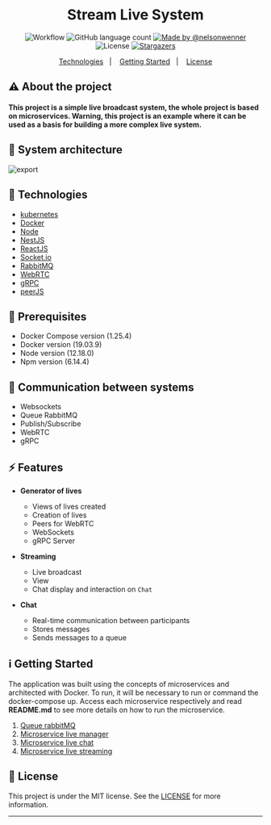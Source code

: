 <h1 align="center">
    Stream Live System
</h1>

<p align="center">

  <img alt="Workflow" src="https://github.com/nelsonwenner/stream-live-system/workflows/CI/badge.svg">
  
  <img alt="GitHub language count" src="https://img.shields.io/github/languages/count/nelsonwenner/stream-live-system?color=%2304D361">

  <a href="https://github.com/nelsondiaas">
    <img alt="Made by @nelsonwenner" src="https://img.shields.io/badge/made%20by-%40nelsonwenner-%2304D361">
  </a>

  <img alt="License" src="https://img.shields.io/badge/license-MIT-%2304D361">

  <a href="https://github.com/nelsondiaas/react-hotel-web/stargazers">
    <img alt="Stargazers" src="https://img.shields.io/github/stars/nelsonwenner/stream-live-system?style=social">
  </a>
  
</p>

<p align="center">
  <a href="#technologies">Technologies</a>&nbsp;&nbsp;&nbsp;|&nbsp;&nbsp;&nbsp;
  <a href="#getting-started">Getting Started</a>&nbsp;&nbsp;&nbsp;|&nbsp;&nbsp;&nbsp;
  <a href="#license">License</a>
</p>

## :warning: About the project

#### This project is a simple live broadcast system, the whole project is based on microservices. Warning, this project is an example where it can be used as a basis for building a more complex live system.

## :telescope: System architecture
![export](https://user-images.githubusercontent.com/40550247/83696432-dc8a7c80-a5d2-11ea-81f1-85f67142654e.png)

## :rocket: Technologies

* [kubernetes](https://kubernetes.io/pt/docs/home/)
* [Docker](https://www.docker.com/)
* [Node](https://nodejs.org/en/)
* [NestJS](https://nestjs.com/)
* [ReactJS](https://reactjs.org/)
* [Socket.io](https://socket.io/)
* [RabbitMQ](https://www.cloudamqp.com/)
* [WebRTC](https://webrtc.org/)
* [gRPC](https://grpc.io/docs/)
* [peerJS](https://peerjs.com/)

## :toolbox: Prerequisites
* Docker Compose version (1.25.4)
* Docker version (19.03.9)
* Node version (12.18.0)
* Npm version (6.14.4)

## :loudspeaker: Communication between systems

* Websockets
* Queue RabbitMQ
* Publish/Subscribe
* WebRTC
* gRPC

## :zap: Features

- **Generator of lives**
    * Views of lives created
    * Creation of lives
    * Peers for WebRTC
    * WebSockets
    * gRPC Server

- **Streaming**
    * Live broadcast
    * View
    * Chat display and interaction on `Chat`

- **Chat**
    * Real-time communication between participants
    * Stores messages
    * Sends messages to a queue

## :information_source: Getting Started

The application was built using the concepts of microservices and architected with Docker. To run, it will be necessary to run or command the docker-compose up.
Access each microservice respectively and read **README.md** to see more details on how to run the microservice.

1. [Queue rabbitMQ](https://github.com/nelsonwenner/stream-live-system/tree/master/rabbitmq)
2. [Microservice live manager](https://github.com/nelsonwenner/stream-live-system/tree/master/micro-live-manager)
3. [Microservice live chat](https://github.com/nelsonwenner/stream-live-system/tree/master/micro-live-chat)
4. [Microservice live streaming](https://github.com/nelsonwenner/stream-live-system/tree/master/micro-live-streaming)

## :memo: License
This project is under the MIT license. See the [LICENSE](LICENSE.md) for more information.

---
